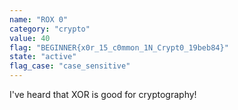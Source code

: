 ```yaml
---
name: "ROX 0"
category: "crypto"
value: 40
flag: "BEGINNER{x0r_15_c0mmon_1N_Crypt0_19beb84}"
state: "active"
flag_case: "case_sensitive"
---
```


I've heard that XOR is good for cryptography!
